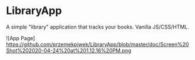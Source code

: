 # LibraryApp

A simple "library" application that tracks your books. Vanilla JS/CSS/HTML.

![App Page] https://github.com/przemekpiwek/LibraryApp/blob/master/doc/Screen%20Shot%202020-04-24%20at%201.12.16%20PM.png
